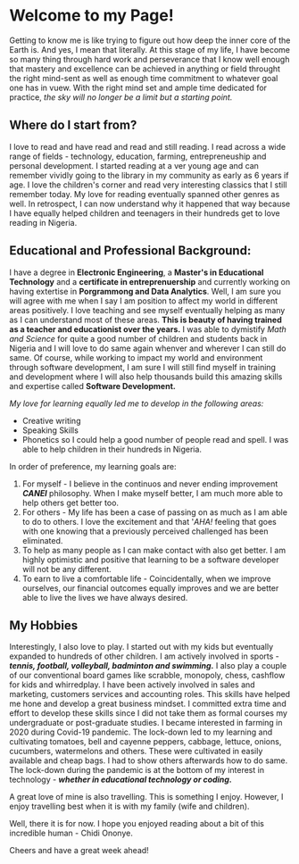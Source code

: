 # Welcome to my Page!

Getting to know me is like trying to figure out how deep the inner core of the Earth is. And yes, I mean that literally. At this stage of my life, I have become so many thing through hard work and perseverance that I know well enough that mastery and excellence can be achieved in anything or field throught the right mind-sent as well as enough time commitment to whatever goal one has in vuew. With the right mind set and ample time dedicated for practice, *the sky will no longer be a limit but a starting point.* 

## Where do I start from?

I love to read and have read and read and still reading. I read across a wide range of fields - technology, education, farming, entrepreneuship and personal development. I started reading at a ver young age and can remember vividly going to the library in my community as early as 6 years if age. I love the children's corner and read very interesting classics that I still remember today. My love for reading eventually spanned other genres as well. In retrospect, I can now understand why it happened that way because I have equally helped children and teenagers in their hundreds get to love reading in Nigeria.  

## Educational and Professional Background:
I have a degree in **Electronic Engineering**, a **Master's in Educational Technology** and a **certificate in entreprenuership** and currently working on having extertise in **Porgrammong and Data Analytics**. Well, I am sure you will agree with me when I say I am position to affect my world in different areas positively. I love teaching and see myself eventually helping as many as I can understand most of these areas. **This is beauty of having trained as a teacher and educationist over the years.** I was able to dymistify *Math and Science* for quite a good number of children and students back in Nigeria and I will love to do same again whenver and wherever I can still do same. Of course, while working to impact my world and environment through software development, I am sure I will still find myself in training and development where I will also help thousands build this amazing skills and expertise called **Software Development.** 

*My love for learning equally led me to develop in the following areas:*

- Creative writing
- Speaking Skills
- Phonetics so I could help a good number of people read and spell. I was able to help children in their hundreds in Nigeria. 
 

In order of preference, my learning goals are:

1. For myself - I believe in the continuos and never ending improvement ***CANEI*** philosophy. When I make myself better, I am much more able to help others get better too. 
2. For others - My life has been a case of passing on as much as I am able to do to others. I love the excitement and that '*AHA!* feeling that goes with one knowing that a previously perceived challenged has been eliminated. 
3. To help as many people as I can make contact with also get better. I am highly optimistic and positive that learning to be a software developer will not be any different. 
4. To earn to live a comfortable life - Coincidentally, when we improve ourselves, our financial outcomes equally improves and we are better able to live the lives we have always desired. 

## My Hobbies

Interestingly, I also love to play. I started out with my kids but eventually expanded to hundreds of other children. I am actively involved in sports - ***tennis, football, volleyball, badminton and swimming.*** I also play a couple of our conventional board games like scrabble, monopoly, chess, cashflow for kids and whirredplay. I have been actively involved in sales and marketing, customers services and accounting roles. This skills have helped me hone and develop a great business mindset. I committed extra time and effort to develop these skills since I did not take them as formal courses my undergraduate or post-graduate studies. I became interested in farming in 2020 during Covid-19 pandemic. The lock-down led to my learning and cultivating tomatoes, bell and cayenne peppers, cabbage, lettuce, onions, cucumbers, watermelons and others. These were cultivated in easily available and cheap bags. I had to show others afterwards how to do same. The lock-down during the pandemic is at the bottom of my interest in technology - ***whether in educational technology or coding.***  

A great love of mine is also travelling. This is something I enjoy. However, I enjoy travelling best when it is with my family (wife and children).


Well, there it is for now. I hope you enjoyed reading about a bit of this incredible human - Chidi Ononye. 

Cheers and have a great week ahead!